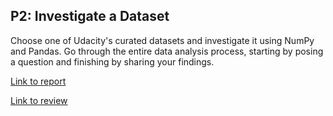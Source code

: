 ## P2: Investigate a Dataset

Choose one of Udacity's curated datasets and investigate it using NumPy and Pandas. Go through the entire data analysis process, starting by posing a question and finishing by sharing your findings.

[Link to report](http://davidventuri.github.io/udacity-dand-p2/)

[Link to review](https://review.udacity.com/#!/reviews/145890/shared)